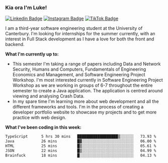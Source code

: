 ### Kia ora I'm Luke!

[![Linkedin Badge](https://img.shields.io/badge/-LinkedIn-0e76a8?style=flat-square&logo=Linkedin&logoColor=white)](https://www.linkedin.com/in/luke-stynes/)
[![Instagram Badge](https://img.shields.io/badge/-Instagram-e4405f?style=flat-square&logo=Instagram&logoColor=white)](https://www.instagram.com/luke.stynes/)
[![TikTok Badge](https://img.shields.io/badge/TikTok-Follow-blue)](https://www.tiktok.com/@luke_stynes)

I am a third-year software engineering student at the University of Canterbury. I'm looking for internships for the summer currently, with an interest in Full Stack development as I have a love for both the front and backend.

**What I'm currently up to:**
- This semester I'm taking a range of papers including Data and Network Security, Humans and Computers, Fundamentals of Engineering Economics and Management, and Software Engineering Project Workshop. I'm most interested currently in Software Engineering Project Workshop as we are working in groups of 6-7 throughout the entire semester to create a Java application. The application is centred around viewing and analysing Crash Data.
- In my spare time I'm learning more about web development and all the different frameworks and tools. I'm in the process of creating a developer portfolio website to showcase my projects and to get more practice with web design.


**What I've been coding in this week:**
<!--START_SECTION:waka-->

```txt
TypeScript      5 hrs 30 mins   ██████████████████▒░░░░░░   73.93 %
Java            26 mins         █▓░░░░░░░░░░░░░░░░░░░░░░░   06.00 %
HTML            25 mins         █▒░░░░░░░░░░░░░░░░░░░░░░░   05.61 %
JSON            22 mins         █▒░░░░░░░░░░░░░░░░░░░░░░░   04.99 %
Brainfuck       18 mins         █░░░░░░░░░░░░░░░░░░░░░░░░   04.13 %
```

<!--END_SECTION:waka-->
